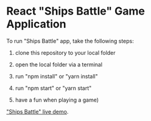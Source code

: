 React "Ships Battle" Game Application
===================================
To run "Ships Battle" app, take the following steps:

1) clone this repository to your local folder

2) open the local folder via a terminal

3) run "npm install" or "yarn install"

4) run "npm start" or "yarn start"

5) have a fun when playing a game)

["Ships Battle" live demo](https://serhiipylypchuk1991.github.io/ships-battle-game).

